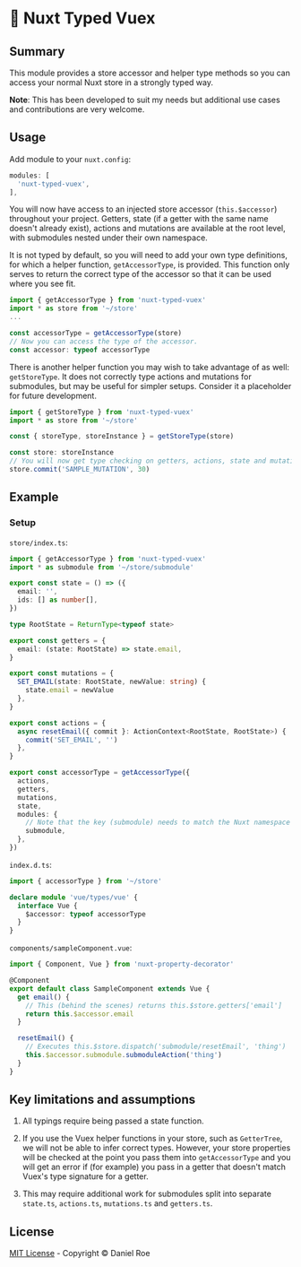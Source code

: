 # 🏦 Nuxt Typed Vuex

## Summary

This module provides a store accessor and helper type methods so you can access your normal Nuxt store in a strongly typed way.

**Note**: This has been developed to suit my needs but additional use cases and contributions are very welcome.

## Usage

Add module to your `nuxt.config`:

```ts
modules: [
  'nuxt-typed-vuex',
],
```

You will now have access to an injected store accessor (`this.$accessor`) throughout your project. Getters, state (if a getter with the same name doesn't already exist), actions and mutations are available at the root level, with submodules nested under their own namespace.

It is not typed by default, so you will need to add your own type definitions, for which a helper function, `getAccessorType`, is provided. This function only serves to return the correct type of the accessor so that it can be used where you see fit.

```ts
import { getAccessorType } from 'nuxt-typed-vuex'
import * as store from '~/store'
...

const accessorType = getAccessorType(store)
// Now you can access the type of the accessor.
const accessor: typeof accessorType
```

There is another helper function you may wish to take advantage of as well: `getStoreType`. It does not correctly type actions and mutations for submodules, but may be useful for simpler setups. Consider it a placeholder for future development.

```ts
import { getStoreType } from 'nuxt-typed-vuex'
import * as store from '~/store'

const { storeType, storeInstance } = getStoreType(store)

const store: storeInstance
// You will now get type checking on getters, actions, state and mutations
store.commit('SAMPLE_MUTATION', 30)
```

## Example

### Setup

`store/index.ts`:

```ts
import { getAccessorType } from 'nuxt-typed-vuex'
import * as submodule from '~/store/submodule'

export const state = () => ({
  email: '',
  ids: [] as number[],
})

type RootState = ReturnType<typeof state>

export const getters = {
  email: (state: RootState) => state.email,
}

export const mutations = {
  SET_EMAIL(state: RootState, newValue: string) {
    state.email = newValue
  },
}

export const actions = {
  async resetEmail({ commit }: ActionContext<RootState, RootState>) {
    commit('SET_EMAIL', '')
  },
}

export const accessorType = getAccessorType({
  actions,
  getters,
  mutations,
  state,
  modules: {
    // Note that the key (submodule) needs to match the Nuxt namespace (e.g. the filename)
    submodule,
  },
})
```

`index.d.ts`:

```ts
import { accessorType } from '~/store'

declare module 'vue/types/vue' {
  interface Vue {
    $accessor: typeof accessorType
  }
}
```

`components/sampleComponent.vue`:

```ts
import { Component, Vue } from 'nuxt-property-decorator'

@Component
export default class SampleComponent extends Vue {
  get email() {
    // This (behind the scenes) returns this.$store.getters['email']
    return this.$accessor.email
  }

  resetEmail() {
    // Executes this.$store.dispatch('submodule/resetEmail', 'thing')
    this.$accessor.submodule.submoduleAction('thing')
  }
}
```

## Key limitations and assumptions

1. All typings require being passed a state function.

2. If you use the Vuex helper functions in your store, such as `GetterTree`, we will not be able to infer correct types. However, your store properties will be checked at the point you pass them into `getAccessorType` and you will get an error if (for example) you pass in a getter that doesn't match Vuex's type signature for a getter.

3. This may require additional work for submodules split into separate `state.ts`, `actions.ts`, `mutations.ts` and `getters.ts`.

## License

[MIT License](./LICENSE) - Copyright &copy; Daniel Roe

